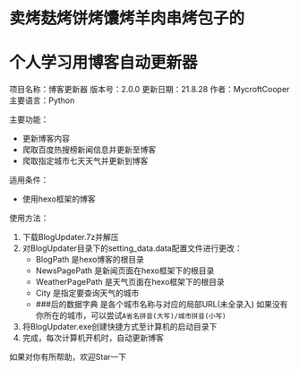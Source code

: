 # 卖烤麸烤饼烤馕烤羊肉串烤包子的

# 个人学习用博客自动更新器

项目名称：博客更新器
版本号：2.0.0
更新日期：21.8.28
作者：MycroftCooper
主要语言：Python

主要功能：

- 更新博客内容
- 爬取百度热搜榜新闻信息并更新至博客
- 爬取指定城市七天天气并更新到博客

适用条件：

- 使用hexo框架的博客

使用方法：

1. 下载BlogUpdater.7z并解压
2. 对BlogUpdater目录下的setting_data.data配置文件进行更改：
   - BlogPath
     是hexo博客的根目录
   - NewsPagePath
     是新闻页面在hexo框架下的根目录
   - WeatherPagePath
     是天气页面在hexo框架下的根目录
   - City
     是指定要查询天气的城市
   - ###后的数据字典
     是各个城市名称与对应的局部URL(未全录入)
     如果没有你所在的城市，可以尝试`A省名拼音(大写)/城市拼音(小写)`
3. 将BlogUpdater.exe创建快捷方式至计算机的启动目录下
4. 完成，每次计算机开机时，自动更新博客

如果对你有所帮助，欢迎Star一下